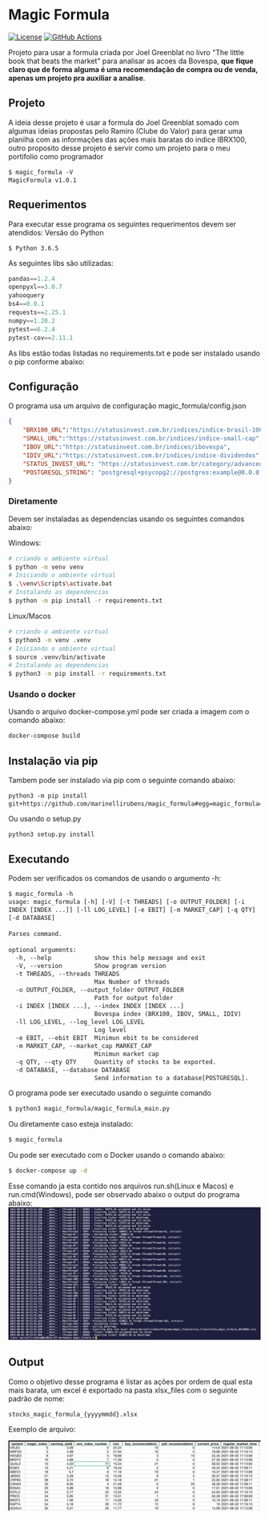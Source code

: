 # Magic Formula
[![License](https://img.shields.io/badge/License-Apache%202.0-blue.svg)](https://opensource.org/licenses/Apache-2.0)
[![GitHub Actions](https://img.shields.io/endpoint.svg?url=https%3A%2F%2Factions-badge.atrox.dev%2Fatrox%2Fsync-dotenv%2Fbadge)](https://actions-badge.atrox.dev/marinellirubens/magic_formula/goto)


Projeto para usar a formula criada por Joel Greenblat no livro "The little book that beats the market" para analisar as acoes da Bovespa, **que fique claro que de forma alguma é uma recomendação de compra ou de venda, apenas um projeto pra auxiliar a analise**.

## Projeto
A ideia desse projeto é usar a formula do Joel Greenblat somado com algumas ideias propostas pelo Ramiro (Clube do Valor) para gerar uma planilha com as informações das ações mais baratas do indice IBRX100, outro proposito desse projeto é servir como um projeto para o meu portifolio como programador

```shell
$ magic_formula -V
MagicFormula v1.0.1
```

## Requerimentos
Para executar esse programa os seguintes requerimentos devem ser atendidos:
Versão do Python
```shell
$ Python 3.6.5
```
As seguintes libs são utilizadas:
```python
pandas==1.2.4
openpyxl==3.0.7
yahooquery
bs4==0.0.1
requests==2.25.1
numpy==1.20.2
pytest==6.2.4
pytest-cov==2.11.1
```
As libs estão todas listadas no requirements.txt e pode ser instalado usando o pip conforme abaixo:

## Configuração
O programa usa um arquivo de configuração magic_formula/config.json
```JSON
{
    "BRX100_URL":"https://statusinvest.com.br/indices/indice-brasil-100",
    "SMALL_URL":"https://statusinvest.com.br/indices/indice-small-cap",
    "IBOV_URL":"https://statusinvest.com.br/indices/ibovespa",
    "IDIV_URL":"https://statusinvest.com.br/indices/indice-dividendos",
    "STATUS_INVEST_URL": "https://statusinvest.com.br/category/advancedsearchresult?search=%7B%22Sector%22%3A%22%22%2C%22SubSector%22%3A%22%22%2C%22Segment%22%3A%22%22%2C%22my_range%22%3A%220%3B25%22%2C%22dy%22%3A%7B%22Item1%22%3Anull%2C%22Item2%22%3Anull%7D%2C%22p_L%22%3A%7B%22Item1%22%3Anull%2C%22Item2%22%3Anull%7D%2C%22peg_Ratio%22%3A%7B%22Item1%22%3Anull%2C%22Item2%22%3Anull%7D%2C%22p_VP%22%3A%7B%22Item1%22%3Anull%2C%22Item2%22%3Anull%7D%2C%22p_Ativo%22%3A%7B%22Item1%22%3Anull%2C%22Item2%22%3Anull%7D%2C%22margemBruta%22%3A%7B%22Item1%22%3Anull%2C%22Item2%22%3Anull%7D%2C%22margemEbit%22%3A%7B%22Item1%22%3Anull%2C%22Item2%22%3Anull%7D%2C%22margemLiquida%22%3A%7B%22Item1%22%3Anull%2C%22Item2%22%3Anull%7D%2C%22p_Ebit%22%3A%7B%22Item1%22%3Anull%2C%22Item2%22%3Anull%7D%2C%22eV_Ebit%22%3A%7B%22Item1%22%3Anull%2C%22Item2%22%3Anull%7D%2C%22dividaLiquidaEbit%22%3A%7B%22Item1%22%3Anull%2C%22Item2%22%3Anull%7D%2C%22dividaliquidaPatrimonioLiquido%22%3A%7B%22Item1%22%3Anull%2C%22Item2%22%3Anull%7D%2C%22p_SR%22%3A%7B%22Item1%22%3Anull%2C%22Item2%22%3Anull%7D%2C%22p_CapitalGiro%22%3A%7B%22Item1%22%3Anull%2C%22Item2%22%3Anull%7D%2C%22p_AtivoCirculante%22%3A%7B%22Item1%22%3Anull%2C%22Item2%22%3Anull%7D%2C%22roe%22%3A%7B%22Item1%22%3Anull%2C%22Item2%22%3Anull%7D%2C%22roic%22%3A%7B%22Item1%22%3Anull%2C%22Item2%22%3Anull%7D%2C%22roa%22%3A%7B%22Item1%22%3Anull%2C%22Item2%22%3Anull%7D%2C%22liquidezCorrente%22%3A%7B%22Item1%22%3Anull%2C%22Item2%22%3Anull%7D%2C%22pl_Ativo%22%3A%7B%22Item1%22%3Anull%2C%22Item2%22%3Anull%7D%2C%22passivo_Ativo%22%3A%7B%22Item1%22%3Anull%2C%22Item2%22%3Anull%7D%2C%22giroAtivos%22%3A%7B%22Item1%22%3Anull%2C%22Item2%22%3Anull%7D%2C%22receitas_Cagr5%22%3A%7B%22Item1%22%3Anull%2C%22Item2%22%3Anull%7D%2C%22lucros_Cagr5%22%3A%7B%22Item1%22%3Anull%2C%22Item2%22%3Anull%7D%2C%22liquidezMediaDiaria%22%3A%7B%22Item1%22%3Anull%2C%22Item2%22%3Anull%7D%2C%22vpa%22%3A%7B%22Item1%22%3Anull%2C%22Item2%22%3Anull%7D%2C%22lpa%22%3A%7B%22Item1%22%3Anull%2C%22Item2%22%3Anull%7D%2C%22valorMercado%22%3A%7B%22Item1%22%3Anull%2C%22Item2%22%3Anull%7D%7D&CategoryType=1",
    "POSTGRESQL_STRING": "postgresql+psycopg2://postgres:example@0.0.0.0/fmsdeinvestimento"
}
```


### Diretamente
Devem ser instaladas as dependencias usando os seguintes comandos abaixo: 

Windows:
```bash
# criando o ambiente virtual
$ python -m venv venv
# Iniciando o ambiente virtual
$ .\venv\Scripts\activate.bat
# Instalando as dependencias
$ python -m pip install -r requirements.txt
```

Linux/Macos
```bash
# criando o ambiente virtual
$ python3 -m venv .venv
# Iniciando o ambiente virtual
$ source .venv/bin/activate
# Instalando as dependencias
$ python3 -m pip install -r requirements.txt
```

### Usando o docker
Usando o arquivo docker-compose.yml pode ser criada a imagem com o comando abaixo:
```bash
docker-compose build
```

## Instalação via pip
Tambem pode ser instalado via pip com o seguinte comando abaixo:
```shell
python3 -m pip install git+https://github.com/marinellirubens/magic_formula#egg=magic_formula==1.0.1
```

Ou usando o setup.py
```shell
python3 setup.py install
```


## Executando
Podem ser verificados os comandos de usando o argumento -h:
```shell
$ magic_formula -h
usage: magic_formula [-h] [-V] [-t THREADS] [-o OUTPUT_FOLDER] [-i INDEX [INDEX ...]] [-ll LOG_LEVEL] [-e EBIT] [-m MARKET_CAP] [-q QTY] [-d DATABASE]

Parses command.

optional arguments:
  -h, --help            show this help message and exit
  -V, --version         Show program version
  -t THREADS, --threads THREADS
                        Max Number of threads
  -o OUTPUT_FOLDER, --output_folder OUTPUT_FOLDER
                        Path for output folder
  -i INDEX [INDEX ...], --index INDEX [INDEX ...]
                        Bovespa index (BRX100, IBOV, SMALL, IDIV)
  -ll LOG_LEVEL, --log_level LOG_LEVEL
                        Log level
  -e EBIT, --ebit EBIT  Minimun ebit to be considered
  -m MARKET_CAP, --market_cap MARKET_CAP
                        Minimun market cap
  -q QTY, --qty QTY     Quantity of stocks to be exported.
  -d DATABASE, --database DATABASE
                        Send information to a database[POSTGRESQL].
```

O programa pode ser executado usando o seguinte comando
```bash
$ python3 magic_formula/magic_formula_main.py
```
Ou diretamente caso esteja instalado:
```bash
$ magic_formula 
```

Ou pode ser executado com o Docker usando o comando abaixo:
```bash
$ docker-compose up -d
```

Esse comando ja esta contido nos arquivos run.sh(Linux e Macos) e run.cmd(Windows), pode ser observado abaixo o output do programa abaixo:
![program_running](program_running.png "program_running")


## Output
Como o objetivo desse programa é listar as ações por ordem de qual esta mais barata, um excel é exportado na pasta xlsx_files com o seguinte padrão de nome:
```
stocks_magic_formula_{yyyymmdd}.xlsx
```
Exemplo de arquivo:

![exemplo_planilha](exemplo_planilha.png "exemplo_planilha")
